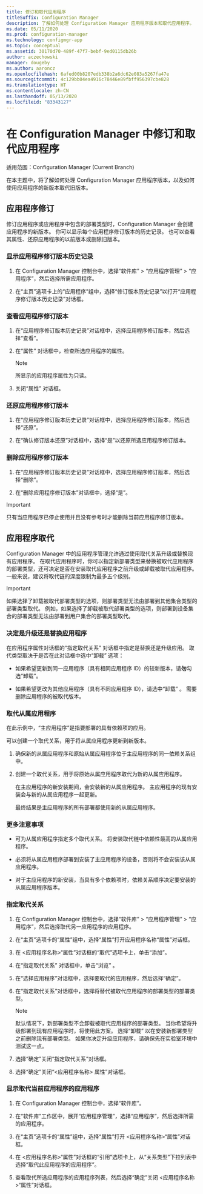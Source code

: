 ```yaml
---
title: 修订和取代应用程序
titleSuffix: Configuration Manager
description: 了解如何处理 Configuration Manager 应用程序版本和取代应用程序。
ms.date: 05/11/2020
ms.prod: configuration-manager
ms.technology: configmgr-app
ms.topic: conceptual
ms.assetid: 30170d70-489f-47f7-bebf-9ed0115db26b
author: aczechowski
manager: dougeby
ms.author: aaroncz
ms.openlocfilehash: 6afed00b8207edb338b2a6dc62e083a5267fa47e
ms.sourcegitcommit: 4c129bb04ea4916c78446e89fbff956397cbe828
ms.translationtype: HT
ms.contentlocale: zh-CN
ms.lasthandoff: 05/13/2020
ms.locfileid: "83343127"
---
```

# <a name="revise-and-supersede-applications-in-configuration-manager"></a>在 Configuration Manager 中修订和取代应用程序

适用范围：Configuration Manager (Current Branch)

在本主题中，将了解如何处理 Configuration Manager 应用程序版本，以及如何使用应用程序的新版本取代旧版本。  

##  <a name="application-revisions"></a>应用程序修订  
 修订应用程序或应用程序中包含的部署类型时，Configuration Manager 会创建应用程序的新版本。 你可以显示每个应用程序修订版本的历史记录。 也可以查看其属性、还原应用程序的以前版本或删除旧版本。  

### <a name="to-display-an-application-revision-history"></a>显示应用程序修订版本历史记录  

1.  在 Configuration Manager 控制台中，选择“软件库” > “应用程序管理” > “应用程序”，然后选择所需应用程序。  

3.  在“主页”选项卡上的“应用程序”组中，选择“修订版本历史记录”以打开“应用程序修订版本历史记录”对话框。  

### <a name="to-view-an-application-revision"></a>查看应用程序修订版本  

1.  在“应用程序修订版本历史记录”对话框中，选择应用程序修订版本，然后选择“查看”。  

2.  在“属性”  对话框中，检查所选应用程序的属性。  

    > [!NOTE]  
    >  所显示的应用程序属性为只读。  

3.  关闭“属性”  对话框。  

### <a name="to-restore-an-application-revision"></a>还原应用程序修订版本  

1.  在“应用程序修订版本历史记录”对话框中，选择应用程序修订版本，然后选择“还原”。  

2.  在“确认修订版本还原”对话框中，选择“是”以还原所选应用程序修订版本。  

### <a name="to-delete-an-application-revision"></a>删除应用程序修订版本  

1.  在“应用程序修订版本历史记录”对话框中，选择应用程序修订版本，然后选择“删除”。  

2.  在“删除应用程序修订版本”对话框中，选择“是”。  

> [!IMPORTANT]  
>  只有当应用程序已停止使用并且没有参考时才能删除当前应用程序修订版本。  

##  <a name="application-supersedence"></a>应用程序取代  
 Configuration Manager 中的应用程序管理允许通过使用取代关系升级或替换现有应用程序。 在取代应用程序时，你可以指定新部署类型来替换被取代应用程序的部署类型，还可决定是否在安装取代应用程序之前升级或卸载被取代应用程序。 一般来说，建议将取代链的深度限制为最多五个级别。
 
> [!IMPORTANT]  
>  如果选择了卸载被取代部署类型的选项，则部署类型无法由部署到其他集合类型的部署类型取代。  例如，如果选择了卸载被取代部署类型的选项，则部署到设备集合的部署类型无法由部署到用户集合的部署类型取代。  

### <a name="decide-whether-to-upgrade-or-replace-an-application"></a>决定是升级还是替换应用程序  
 在应用程序属性对话框的“指定取代关系”  对话框中指定是替换还是升级应用。 取代类型取决于是否在此对话框中选中“卸载”  选项：  

-   如果希望更新到同一应用程序（具有相同应用程序 ID）的较新版本，请**勿**勾选“卸载”。  

-   如果希望更改为其他应用程序（具有不同应用程序 ID），请选中“卸载” 。 需要删除应用程序的被取代版本。  

### <a name="supersede-dependent-applications"></a>取代从属应用程序  
 在此示例中，“主应用程序”是指要部署的具有依赖项的应用。  

 可以创建一个取代关系，用于将从属应用程序更新到新版本。  

1. 确保新的从属应用程序和原始从属应用程序位于主应用程序的同一依赖关系组中。  

2. 创建一个取代关系，用于将原始从属应用程序取代为新的从属应用程序。  

   在主应用程序的新安装期间，会安装新的从属应用程序。 主应用程序的现有安装会与新的从属应用程序一起更新。  

   最终结果是主应用程序的所有部署都使用新的从属应用程序。  

### <a name="further-considerations"></a>更多注意事项  

-   可为从属应用程序指定多个取代关系。 将安装取代链中依赖性最高的从属应用程序。  

-   必须将从属应用程序部署到安装了主应用程序的设备，否则将不会安装该从属应用程序。  

-   对于主应用程序的新安装，当具有多个依赖项时，依赖关系顺序决定要安装的从属应用程序版本。  

### <a name="to-specify-a-supersedence-relationship"></a>指定取代关系  

1.  在 Configuration Manager 控制台中，选择“软件库” > “应用程序管理” > “应用程序”，然后选择取代另一应用程序的应用程序。  

3.  在“主页”选项卡的“属性”组中，选择“属性”打开应用程序名称“属性”对话框。  

4.  在 <应用程序名称\>“属性”对话框的“取代”选项卡上，单击“添加”。  

5.  在“指定取代关系”  对话框中，单击“浏览” 。  

6.  在“选择应用程序”对话框中，选择要取代的应用程序，然后选择“确定”。  

7.  在“指定取代关系”对话框中，选择将替代被取代应用程序的部署类型的部署类型。  

    > [!NOTE]  
    >  默认情况下，新部署类型不会卸载被取代应用程序的部署类型。 当你希望将升级部署到现有应用程序时，将使用此方案。 选择“卸载”  以在安装新部署类型之前删除现有部署类型。 如果你决定升级应用程序，请确保先在实验室环境中测试这一点。  

8.  选择“确定”关闭“指定取代关系”对话框。  

9. 选择“确定”关闭“<应用程序名称\> 属性”对话框。  

### <a name="to-display-applications-that-supersede-the-current-application"></a>显示取代当前应用程序的应用程序  

1.  在 Configuration Manager 控制台中，选择“软件库”。  

2.  在“软件库”工作区中，展开“应用程序管理”，选择“应用程序”，然后选择所需的应用程序。  

3.  在“主页”选项卡的“属性”组中，选择“属性”打开 <应用程序名称\>“属性”对话框。  

4.  在 <应用程序名称\>“属性”对话框的“引用”选项卡上，从“关系类型”下拉列表中选择“取代此应用程序的应用程序”。  

5.  查看取代所选应用程序的应用程序列表，然后选择“确定”关闭 <应用程序名称\>“属性”对话框。  
